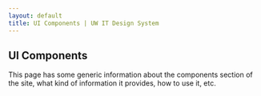 ```yaml
---
layout: default
title: UI Components | UW IT Design System
---
```

## UI Components

This page has some generic information about the components section of the site, what kind of information it provides, how to use it, etc.